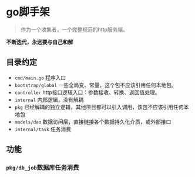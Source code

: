 # go脚手架

> 作为一个收集者，一个完整规范的http服务端。

**不断迭代，永远要与自己和解**

## 目录约定

- `cmd/main.go` 程序入口
- `bootstrap/global` 一些全局变、常量，这个包不应该引用任何本地包。
- `controller`  http接口逻辑入口：参数接收、转换、返回值处理。
- `internal` 内部逻辑，没有解耦
- `pkg` 已经解耦的独立逻辑，其他项目都可以引入调用，该包不应该引用任何本地包
- `models/dao`  数据访问层，直接链接各个数据持久化介质，或外部接口
- `internal/task` 任务消费

## 功能



### `pkg/db_job`数据库任务消费
